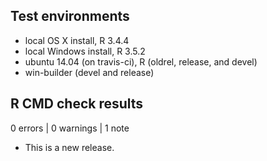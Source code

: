 ## Test environments
* local OS X install, R 3.4.4
* local Windows install, R 3.5.2
* ubuntu 14.04 (on travis-ci), R (oldrel, release, and devel)
* win-builder (devel and release)

## R CMD check results

0 errors | 0 warnings | 1 note

* This is a new release.
